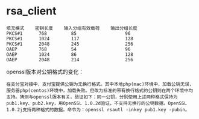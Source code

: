 # rsa_client


```
填充模式    密钥长度    输入分组有效载荷    输出分组长度
PKCS#1      768         85                  96
PKCS#1      1024        117                 128
PKCS#1      2048        245                 256
OAEP        768         54                  96
OAEP        1024        86                  128
OAEP        2048        214                 256
```

openssl版本对公钥格式的变化：

```在支付宝对接中，支付宝提供公钥为无换行格式。其中本地php(mac)环境中，加载公钥无误，服务器php(centos)环境中，加载失败。但改为标准的带有换行格式的公钥则在两个环境中均支持。猜测与openssl版本有关，验证如下：同一公钥，分别使用上述两种格式保持为pub1.key、pub2.key，用OpenSSL 1.0.2d验证，不支持无换行的公钥数据。OpenSSL 1.0.2j支持两种格式的数据。命令为：openssl rsautl -inkey pub1.key -pubin。```
